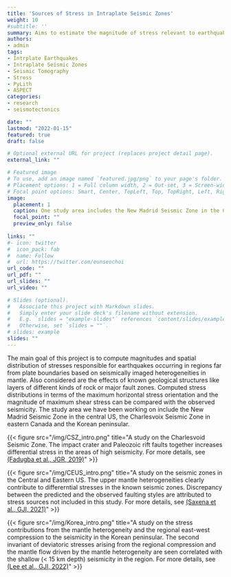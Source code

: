 ```yaml
---
title: 'Sources of Stress in Intraplate Seismic Zones'
weight: 10
#subtitle: ''
summary: Aims to estimate the magnitude of stress relevant to earthquake generation for intraplte seismic zones
authors:
- admin
tags:
- Intrplate Earthquakes
- Intraplate Seismic Zones
- Seismic Tomography
- Stress
- PyLith
- ASPECT
categories:
- research
- seismotectonics

date: ""
lastmod: "2022-01-15"
featured: true
draft: false

# Optional external URL for project (replaces project detail page).
external_link: ""

# Featured image
# To use, add an image named `featured.jpg/png` to your page's folder.
# Placement options: 1 = Full column width, 2 = Out-set, 3 = Screen-width
# Focal point options: Smart, Center, TopLeft, Top, TopRight, Left, Right, BottomLeft, Bottom, BottomRight
image:
  placement: 1
  caption: One study area includes the New Madrid Seismic Zone in the Central U.S.
  focal_point: ""
  preview_only: false
  
links: ""
#- icon: twitter
#  icon_pack: fab
#  name: Follow
#  url: https://twitter.com/eunseochoi
url_code: ""
url_pdf: ""
url_slides: ""
url_video: ""

# Slides (optional).
#   Associate this project with Markdown slides.
#   Simply enter your slide deck's filename without extension.
#   E.g. `slides = "example-slides"` references `content/slides/example-slides.md`.
#   Otherwise, set `slides = ""`.
# slides: example
slides: ""
---
```


The main goal of this project is to compute magnitudes and spatial distribution of stresses responsible for earthquakes occurring in regions far from plate boundaries based on seismically imaged heterogeneities in mantle. Also considered are the effects of known geological structures like layers of different kinds of rock or major fault zones. Computed stress distributions in terms of the maximum horizontal stress orientation and the magnitude of maximum shear stress can be compared with the observed seismicity. The study area we have been working on include the New Madrid Seismic Zone in the central US, the Charlesvoix Seismic Zone in eastern Canada and the Korean peninsular. 

{{< figure src="/img/CSZ_intro.png" title="A study on the Charlesvoid Seismic Zone. The impact crater and Paleozoic rift faults together increases differential stress in the areas of high seismicity. For more details, see [(Fadugba et al., JGR, 2019)](https://cerigeodyn.netlify.app/publication/fadugba-effects-2019/)" >}}

{{< figure src="/img/CEUS_intro.png" title="A study on the seismic zones in the Central and Eastern US. The upper mantle heterogeneities clearly contribute to differerntial stresses in the known seismic zones. Discrepancy between the predicted and the observed faulting styles are attributed to stress sources not included in this study. For more details, see [(Saxena et al., GJI, 2021)](https://cerigeodyn.netlify.app/publication/saxena-seismicity-2021/)" >}}

{{< figure src="/img/Korea_intro.png" title="A study on the stress contributions from the mantle heterogeneity and the regional east-west compression to the seismicity in the Korean peninsular. The second invariant of deviatoric stresses arising from the regional compression and the mantle flow driven by the mantle heterogeneity are seen correlated with the shallow (< 15 km depth) seismicity in the region. For more details, see [(Lee et al., GJI, 2022)](https://academic.oup.com/gji/advance-article/doi/10.1093/gji/ggab527/6488384)" >}}

